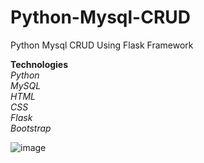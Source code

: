 # Python-Mysql-CRUD
Python Mysql CRUD Using Flask Framework


**Technologies**
<br>
  *Python*
  <br>
  *MySQL*
  <br>
  *HTML*
  <br>
  *CSS*
  <br>
  *Flask*
  <br>
  *Bootstrap*
  <br>

![image](https://user-images.githubusercontent.com/88975401/211849394-1935c441-359c-4901-9da9-a6f7cdbfac0c.png)
